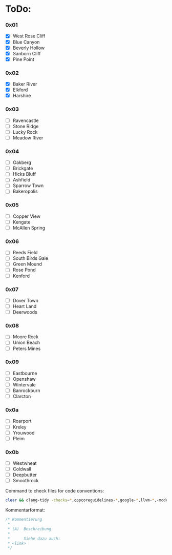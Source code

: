 # ToDo:
### 0x01
- [x] West Rose Cliff
- [x] Blue Canyon
- [x] Beverly Hollow
- [x] Sanborn Cliff
- [x] Pine Point

### 0x02
- [x] Baker River
- [x] Elkford
- [x] Harshire

### 0x03
- [ ] Ravencastle
- [ ] Stone Ridge
- [ ] Lucky Rock
- [ ] Meadow River
 
### 0x04
- [ ] Oakberg
- [ ] Brickgate
- [ ] Hicks Bluff
- [ ] Ashfield
- [ ] Sparrow Town
- [ ] Bakeropolis
 
### 0x05
- [ ] Copper View
- [ ] Kengate
- [ ] McAllen Spring
 
### 0x06
- [ ] Reeds Field
- [ ] South Birds Gale
- [ ] Green Mound
- [ ] Rose Pond
- [ ] Kenford
 
### 0x07
- [ ] Dover Town
- [ ] Heart Land
- [ ] Deerwoods

### 0x08
- [ ] Moore Rock
- [ ] Union Beach
- [ ] Peters Mines
 
### 0x09
- [ ] Eastbourne
- [ ] Openshaw
- [ ] Wintervale
- [ ] Banrockburn
- [ ] Clarcton
 
### 0x0a
- [ ] Roarport
- [ ] Kreley
- [ ] Yrouwood
- [ ] Pleim
 
### 0x0b
- [ ] Westwheat
- [ ] Coldwall
- [ ] Deepbutter
- [ ] Smoothrock
 
Command to check files for code conventions:
```bash
clear && clang-tidy -checks=*,cppcoreguidelines-*,google-*,llvm-*,-modernize-use-trailing-return-type,-llvmlibc-callee-namespace,-llvmlibc-implementation-in-namespace,-llvmlibc-restrict-system-libc-headers,-fuchsia-overloaded-operator,-*magic-numbers -header-filter=".*" uebungen/0x02/elkford.cpp <filename>
``` 

Kommentarformat:
```c++
/* Kommentierung
 *
 * (A)  Beschreibung
 *
 *      Siehe dazu auch:
 * <link>
 */
``` 